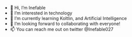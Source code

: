 - 👋 Hi, I’m Inefable
- 👀 I’m interested in technology
- 🌱 I’m currently learning Koltlin, and Artificial Intelligence
- 💞️ I’m looking forward to collaborating with everyone!
- 📫 You can reach me out on twitter @Inefable027

<!---
InefableKoumba/InefableKoumba is a ✨ special ✨ repository because its `README.md` (this file) appears on your GitHub profile.
You can click the Preview link to take a look at your changes.
--->
